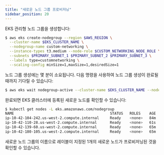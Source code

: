 ```yaml
---
title: "새로운 노드 그룹 프로비저닝"
sidebar_position: 20
---
```


EKS 관리형 노드 그룹을 생성합니다:

```bash wait=10
$ aws eks create-nodegroup --region $AWS_REGION \
  --cluster-name $EKS_CLUSTER_NAME \
  --nodegroup-name custom-networking \
  --instance-types t3.medium --node-role $CUSTOM_NETWORKING_NODE_ROLE \
  --subnets $PRIMARY_SUBNET_1 $PRIMARY_SUBNET_2 $PRIMARY_SUBNET_3 \
  --labels type=customnetworking \
  --scaling-config minSize=1,maxSize=1,desiredSize=1
```

노드 그룹 생성에는 몇 분이 소요됩니다. 다음 명령을 사용하여 노드 그룹 생성이 완료될 때까지 기다릴 수 있습니다:

```bash timeout=300
$ aws eks wait nodegroup-active --cluster-name $EKS_CLUSTER_NAME --nodegroup-name custom-networking
```

완료되면 EKS 클러스터에 등록된 새로운 노드를 확인할 수 있습니다:

```bash
$ kubectl get nodes -L eks.amazonaws.com/nodegroup
NAME                                            STATUS   ROLES    AGE   VERSION               NODEGROUP
ip-10-42-104-242.us-west-2.compute.internal     Ready    <none>   84m   vVAR::KUBERNETES_NODE_VERSION     default
ip-10-42-110-28.us-west-2.compute.internal      Ready    <none>   61s   vVAR::KUBERNETES_NODE_VERSION     custom-networking
ip-10-42-139-60.us-west-2.compute.internal      Ready    <none>   65m   vVAR::KUBERNETES_NODE_VERSION     default
ip-10-42-180-105.us-west-2.compute.internal     Ready    <none>   65m   vVAR::KUBERNETES_NODE_VERSION     default
```

새로운 노드 그룹의 이름으로 레이블이 지정된 1개의 새로운 노드가 프로비저닝된 것을 확인할 수 있습니다.